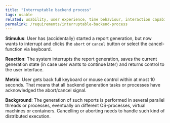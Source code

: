 ```yaml
---
title: "Interruptable backend process"
tags: usable
related: usability, user experience, time behaviour, interaction capability
permalink: /requirements/interruptable-backend-process
---
```


<div class="quality-requirement" markdown="1">

**Stimulus**: User has (accidentally) started a report generation, but now wants to interrupt and clicks the `abort` or `cancel` button or select the cancel-function via keyboard.

**Reaction**: The system interrupts the report generation, saves the current generation state (in case user wants to continue later) and returns control to the user interface. 

**Metric**: User gets back full keyboard or mouse control within at most 10 seconds. That means that all backend generation tasks or processes have acknowledged the abort/cancel signal.

**Background**: The generation of such reports is performed in several parallel threads or processes, eventually on different OS-processes, virtual machines or containers. Cancelling or aborting needs to handle such kind of distributed execution.
</div><br>



